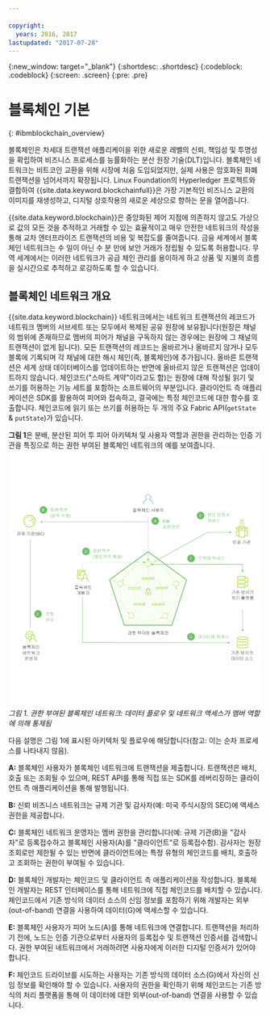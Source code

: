 ```yaml
---

copyright:
  years: 2016, 2017
lastupdated: "2017-07-28"
---
```


{:new_window: target="_blank"}
{:shortdesc: .shortdesc}
{:codeblock: .codeblock}
{:screen: .screen}
{:pre: .pre}


# 블록체인 기본
{: #ibmblockchain_overview}

블록체인은 차세대 트랜잭션 애플리케이을 위한 새로운 레벨의 신뢰, 책임성 및 투명성을 확립하여 비즈니스 프로세스를 능률화하는 분산 원장 기술(DLT)입니다. 블록체인 네트워크는 비트코인 교환을 위해 시장에 처음 도입되었지만, 실제 사용은 암호화된 화폐 트랜잭션을 넘어서까지 확장됩니다. Linux Foundation의 Hyperledger 프로젝트와 결합하여 {{site.data.keyword.blockchainfull}}은 가장 기본적인 비즈니스 교환의 이미지를 재생성하고, 디지털 상호작용의 새로운 세상으로 향하는 문을 열어줍니다. 

{{site.data.keyword.blockchain}}은 중앙화된 제어 지점에 의존하지 않고도 가상으로 값의 모든 것을 추적하고 거래할 수 있는 효율적이고 매우 안전한 네트워크의 작성을 통해 교차 엔터프라이즈 트랜잭션의 비용 및 복잡도를 줄여줍니다. 금융 세계에서 블록체인 네트워크는 수 일이 아닌 수 분 만에 보안 거래가 정립될 수 있도록 허용합니다. 무역 세계에서는 이러한 네트워크가 공급 체인 관리를 용이하게 하고 상품 및 지불의 흐름을 실시간으로 추적하고 로깅하도록 할 수 있습니다.  

## 블록체인 네트워크 개요

{{site.data.keyword.blockchain}} 네트워크에서는 네트워크 트랜잭션의 레코드가 네트워크 멤버의 서브세트 또는 모두에서 복제된 공유 원장에 보유됩니다(원장은 채널의 범위에 존재하므로 멤버의 피어가 채널을 구독하지 않는 경우에는 원장에 그 채널의 트랜잭션이 없게 됩니다). 모든 트랜잭션의 레코드는 올바르거나 올바르지 않거나 모두 블록에 기록되며 각 채널에 대한 해시 체인(즉, 블록체인)에 추가됩니다. 올바른 트랜잭션은 세계 상태 데이터베이스를 업데이트하는 반면에 올바르지 않은 트랜잭션은 업데이트하지 않습니다. 체인코드("스마트 계약"이라고도 함)는 원장에 대해 작성될 읽기 및 쓰기를 허용하는 기능 세트를 포함하는 소프트웨어의 부분입니다. 클라이언트 측 애플리케이션은 SDK를 활용하여 피어와 접속하고, 결국에는 특정 체인코드에 대한 함수를 호출합니다. 체인코드에 읽기 또는 쓰기를 허용하는 두 개의 주요 Fabric API(`getState` & `putState`)가 있습니다.

**그림 1**은 분배, 분산된 피어 투 피어 아키텍처 및 사용자 역할과 권한을 관리하는 인증 기관을 특징으로 하는 권한 부여된 블록체인 네트워크의 예를 보여줍니다.
![블록체인 네트워크](images/Architecture_network_and_application.png "권한 부여된 블록체인 네트워크 예")
*그림 1. 권한 부여된 블록체인 네트워크: 데이터 플로우 및 네트워크 액세스가 멤버 역할에 의해 통제됨*

다음 설명은 그림 1에 표시된 아키텍처 및 플로우에 해당합니다(참고: 이는 순차 프로세스를 나타내지 않음). 

**A:** 블록체인 사용자가 블록체인 네트워크에 트랜잭션을 제출합니다. 트랜잭션은 배치, 호출 또는 조회될 수 있으며, REST API를 통해 직접 또는 SDK를 레버리징하는 클라이언트 측 애플리케이션을 통해 발행됩니다.   

**B:** 신뢰 비즈니스 네트워크는 규제 기관 및 감사자(예: 미국 주식시장의 SEC)에 액세스 권한을 제공합니다.   

**C:** 블록체인 네트워크 운영자는 멤버 권한을 관리합니다(예: 규제 기관(B)을 "감사자"로 등록접수하고 블록체인 사용자(A)를 "클라이언트"로 등록접수함). 감사자는 원장 조회로만 제한될 수 있는 반면에 클라이언트에는 특정 유형의 체인코드를 배치, 호출하고 조회하는 권한이 부여될 수 있습니다.  

**D:** 블록체인 개발자는 체인코드 및 클라이언트 측 애플리케이션을 작성합니다. 블록체인 개발자는 REST 인터페이스를 통해 네트워크에 직접 체인코드를 배치할 수 있습니다. 체인코드에서 기존 방식의 데이터 소스의 신임 정보를 포함하기 위해 개발자는 외부(out-of-band) 연결을 사용하여 데이터(G)에 액세스할 수 있습니다.  

**E:** 블록체인 사용자가 피어 노드(A)를 통해 네트워크에 연결합니다. 트랜잭션을 처리하기 전에, 노드는 인증 기관으로부터 사용자의 등록접수 및 트랜잭션 인증서를 검색합니다. 권한 부여된 네트워크에서 거래하려면 사용자에게 이러한 디지털 인증서가 있어야 합니다. 

**F:** 체인코드 드라이브를 시도하는 사용자는 기존 방식의 데이터 소스(G)에서 자신의 신임 정보를 확인해야 할 수 있습니다. 사용자의 권한을 확인하기 위해 체인코드는 기존 방식의 처리 플랫폼을 통해 이 데이터에 대한 외부(out-of-band) 연결을 사용할 수 있습니다. 
